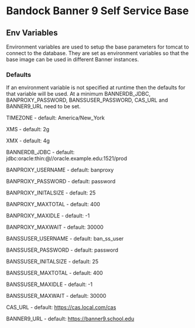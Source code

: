 # Bandock Banner 9 Self Service Base

## Env Variables
Environment variables are used to setup the base parameters for tomcat to connect to the database. They are set as environment variables so that the base image can be used in different Banner instances.  

### Defaults
If an environment variable is not specified at runtime then the defaults for that variable will be used.  At a minimum BANNERDB_JDBC, BANPROXY_PASSWORD, BANSSUSER_PASSWORD, CAS_URL and BANNER9_URL need to be set.  

TIMEZONE -  default: America/New_York

XMS - default: 2g

XMX - default: 4g

BANNERDB_JDBC - default: jdbc:oracle:thin:@//oracle.example.edu:1521/prod

BANPROXY_USERNAME - default: banproxy

BANPROXY_PASSWORD - default: password

BANPROXY_INITALSIZE - default: 25

BANPROXY_MAXTOTAL - default: 400

BANPROXY_MAXIDLE - default: -1

BANPROXY_MAXWAIT - default: 30000  

BANSSUSER_USERNAME - default: ban_ss_user

BANSSUSER_PASSWORD - default: password

BANSSUSER_INITALSIZE - default: 25

BANSSUSER_MAXTOTAL - default: 400

BANSSUSER_MAXIDLE - default: -1

BANSSUSER_MAXWAIT - default: 30000

CAS_URL - default: https://cas.local.com/cas

BANNER9_URL - default: https://banner9.school.edu

